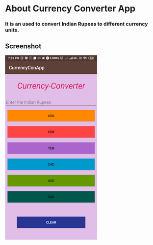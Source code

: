 # About Currency Converter App
### It is an used to convert Indian Rupees to different currency units.

## Screenshot
<img src="Screenshot_2019-07-06-19-35-38-655_android.example.currencyconapp.png"   width="300px"/>
